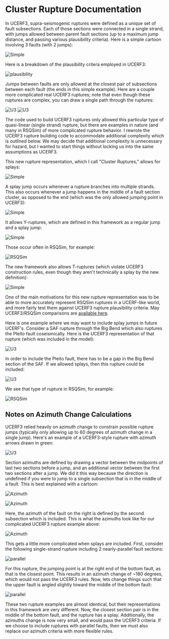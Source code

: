 # Cluster Rupture Documentation

In UCERF3, supra-seismogenic ruptures were defined as a unique set of fault subsections. Each of those sections were connected in a single strand, with jumps allowed between parent fault sections (up to a maximum jump distance, and passing various plausibility criteria). Here is a simple cartoon involving 3 faults (with 2 jumps):

![Simple](simple_jump_1.png)

Here is a breakdown of the plausibility critera employed in UCERF3:

![plausibility](ucerf3_plausibility_table.png)

Jumps between faults are only allowed at the closest pair of subsections between each fault (the ends in this simple example). Here are a couple more complicated real UCERF3 ruptures; note that even though these ruptures are complex, you can draw a single path through the ruptures:

![U3](u3_complicated_1.png)
![U3](u3_complicated_2.png)

The code used to build UCERF3 ruptures only allowed this particular type of quasi-linear (single strand) rupture, but there are examples in nature (and many in RSQSim) of more complicated rupture behavior. I rewrote the UCERF3 rupture building code to accommodate additional complexity which is outlined below. We may decide that additional complexity is unnecessary for hazard, but I wanted to start things without locking us into the same assumptions as UCERF3.

This new rupture representation, which I call "Cluster Ruptures," allows for splays:

![Simple](splay_jump_2.png)

A splay jump occurs whenever a rupture branches into multiple strands. This also occurs whenever a jump happens in the middle of a fault section cluster, as opposed to the end (which was the only allowed jumping point in UCERF3):

![Simple](splay_jump_1.png)

It allows Y-ruptures, which are defined in this framework as a regular jump and a splay jump:

![Simple](y_jump_1.png)

Those occur often in RSQSim, for example:

![RSQSim](y_rsqsim.png)

The new framework also allows T-ruptures (which violate UCERF3 construction rules, even though they aren't technically a splay by the new definition):

![Simple](t_jump_1.png)

One of the main motivations for this new rupture representation was to be able to more accurately represent RSQSim ruptures in a UCERF-like world, and more fairly test them against UCERF3 rupture plausibility criteria. May UCERF3/RSQSim comparisons are [available here](http://opensha.usc.edu/ftp/kmilner/markdown/rsqsim-analysis/catalogs/rundir4983_stitched/multi_fault/).

Here is one example where we may want to include splay jumps in future UCERF's. Consider a SAF rupture through the Big Bend which also ruptures the Pleito fault coseismically. Here is the UCERF3 representation of that rupture (which was included in the model):

![U3](u3_saf_pleito.png)

In order to include the Pleito fault, there has to be a gap in the Big Bend section of the SAF. If we allowed splays, then this rupture could be included:

![U3](u3_saf_pleito_splay.png)

We see that type of rupture in RSQSim, for example:

![RSQSim](saf_pleito_rsqsim.png)

## Notes on Azimuth Change Calculations

UCERF3 relied heavily on azimuth change to constrain possible rupture jumps (typically only allowing up to 60 degrees of azimuth change in a single jump). Here's an example of a UCERF3-style rupture with azimuth arrows drawn in green:

![U3](parallel_simple.png)

Section azimuths are defined by drawing a vector between the midpoints of last two sections before a jump, and an additional vector between the first two sections after a jump. We did it this way because the direction is undefined if you were to jump to a single subsection that is in the middle of a fault. This is best explained with a cartoon:

![Azimuth](az_example_1.png)

![Azimuth](az_example_2.png)

Here, the azimuth of the fault on the right is defined by the second subsection which is included. This is what the azimuths look like for our complicated UCERF3 rupture example above:

![Azimuth](u3_complicated_az_1.png)

This gets a little more complicated when splays are included. First, consider the following single-strand rupture including 2 nearly-parallel fault sections:

![parallel](parallel_as_primary.png)

For this rupture, the jumping point is at the right end of the bottom fault, as that is the closest point. This results in an azimuth change of ~180 degrees, which would not pass the UCERF3 rules. Now, lets change things such that the upper fault is angled slightly toward the middle of the bottom fault:

![parallel](parallel_as_splay.png)

These two rupture examples are almost identical, but their representations in this framework are very different. Now, the closest section pair is in the middle of the bottom fault, and the rupture has a splay. Additionally, the azimuths change is now very small, and would pass the UCERF3 criteria. If we choose to include ruptures with parallel faults, then we must also replace our azimuth criteria with more flexible rules.
